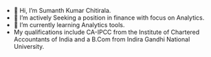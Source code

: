 - 👋 Hi, I’m Sumanth Kumar Chitirala.
- 👀 I’m actively Seeking a position in finance with focus on Analytics.
- 🌱 I’m currently learning Analytics tools.
- My qualifications include CA-IPCC from the Institute of Chartered Accountants of India and a B.Com from Indira Gandhi National University.
<!---
Sums1764/Sums1764 is a ✨ special ✨ repository because its `README.md` (this file) appears on your GitHub profile.
You can click the Preview link to take a look at your changes.
--->
